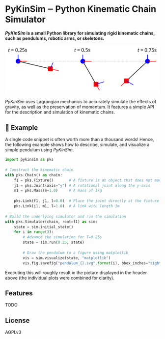 PyKinSim ‒ Python Kinematic Chain Simulator
============================================

***PyKinSim* is a small Python library for simulating rigid kinematic chains,
such as pendulums, robotic arms, or skeletons.**

![Visualization of the Pendulum example above](doc/pendulum_example.svg)

*PyKinSim* uses Lagrangian
mechanics to accurately simulate the effects of gravity, as well as the preservation
of momentum. It features a simple API for the description and simulation of
kinematic chains.

## 🚀 Example

A single code snippet is often worth more than a thousand words! Hence, the following example shows how to describe, simulate, and visualize a simple pendulum using *PyKinSim*.

```python
import pykinsim as pks

# Construct the kinematic chain
with pks.Chain() as chain:
    f1 = pks.Fixture()       # A fixture is an object that does not move
    j1 = pks.Joint(axis="y") # A rotational joint along the y-axis
    m1 = pks.Mass(m=1.0)     # A mass of 1kg

    pks.Link(f1, j1, l=0.0)  # Place the joint directly at the fixture
    pks.Link(j1, m1, l=1.0)  # A link with length 1m

# Build the underlying simulator and run the simulation
with pks.Simulator(chain, root=f1) as sim:
    state = sim.initial_state()
    for i in range(3):
        # Advance the simulation for T=0.25s
        state = sim.run(0.25, state)

        # Draw the pendulum to a figure using matplotlib
        vis = sim.visualize(state, "matplotlib")
        vis.fig.savefig("pendulum_{}.svg".format(i), bbox_inches="tight", transparent=True)
```

Executing this will roughly result in the picture displayed in the header above (the individual plots were combined for clarity).

## Features

TODO

## License

AGPLv3
